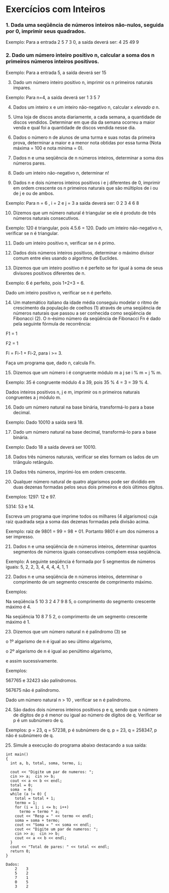 # Exercícios com Inteiros


### 1.  Dada uma seqüência de números inteiros não-nulos, seguida por 0, imprimir seus quadrados. 

Exemplo: Para a entrada 2 5 7 3 0, a saída deverá ser: 4 25 49 9


### 2.  Dado um número inteiro positivo n, calcular a soma dos n primeiros números inteiros positivos. 

Exemplo: Para a entrada 5, a saída deverá ser 15


3.  Dado um número inteiro positivo n, imprimir os n primeiros naturais ímpares.

Exemplo: Para n=4, a saída deverá ser 1 3 5 7


4.  Dados um inteiro x e um inteiro não-negativo n, calcular x _elevado a_ n. 


5.  Uma loja de discos anota diariamente, a cada semana, a quantidade de discos vendidos. Determinar em que dia da semana ocorreu a maior venda e qual foi a quantidade de discos vendida nesse dia. 


6.  Dados o número n de alunos de uma turma e suas notas da primeira prova, 
determinar a maior e a menor nota obtidas por essa turma (Nota máxima = 100 e nota mínima = 0). 

7.  Dados n e uma seqüência de n números inteiros, determinar a soma dos números pares. 

8.  Dado um inteiro não-negativo n, determinar n! 

9.  Dados n e dois números inteiros positivos i e j diferentes de 0, imprimir em ordem crescente os n primeiros naturais que são múltiplos de i ou de j e ou de ambos.

Exemplo: Para n = 6 , i = 2 e j = 3 a saída deverá ser: 0 2 3 4 6 8 

10.  Dizemos que um número natural é triangular se ele é produto de três números naturais consecutivos.

Exemplo: 120 é triangular, pois 4.5.6 = 120.
Dado um inteiro não-negativo n, verificar se n é triangular. 

11.  Dado um inteiro positivo n, verificar se n é primo. 

12.  Dados dois números inteiros positivos, determinar o máximo divisor comum entre eles usando o algoritmo de Euclides.

13.  Dizemos que um inteiro positivo n é perfeito se for igual à soma de seus divisores positivos diferentes de n.

Exemplo: 6 é perfeito, pois 1+2+3 = 6.

Dado um inteiro positivo n, verificar se n é perfeito. 

14.  Um matemático italiano da idade média conseguiu modelar o ritmo de crescimento da população de coelhos (1) através de uma seqüência de números naturais que passou a ser conhecida como seqüência de Fibonacci (2). O n-ésimo número da seqüência de Fibonacci Fn é dado pela seguinte fórmula de recorrência:


F1 = 1

F2 = 1

Fi = Fi-1 + Fi-2, para i >= 3.


Faça um programa que, dado n, calcula Fn. 

15.  Dizemos que um número i é congruente módulo m a j se i % m = j % m. 

Exemplo: 35 é congruente módulo 4 a 39, pois
35 % 4 = 3 = 39 % 4.

Dados inteiros positivos n, j e m, imprimir os n primeiros naturais congruentes a j módulo m.

16.  Dado um número natural na base binária, transformá-lo para a base decimal.

Exemplo:
Dado 10010 a saída será 18.

17.  Dado um número natural na base decimal, transformá-lo para a base binária.

Exemplo: Dado 18 a saída deverá ser 10010. 

18.  Dados três números naturais, verificar se eles formam os lados de um triângulo retângulo. 

19.  Dados três números, imprimi-los em ordem crescente. 


20. Qualquer número natural de quatro algarismos pode ser dividido em duas dezenas formadas pelos seus dois primeiros e dois últimos dígitos.

Exemplos:
1297: 12 e 97.

5314: 53 e 14.

Escreva um programa que imprime todos os milhares (4 algarismos) cuja raiz quadrada seja a soma das dezenas formadas pela divisão acima.

Exemplo: raiz de 9801 = 99 = 98 + 01. 
Portanto 9801 é um dos números a ser impresso.

21. Dados n e uma seqüência de n números inteiros, determinar quantos segmentos de números iguais consecutivos compõem essa seqüência.

Exemplo: A seguinte seqüência é formada por 5 segmentos de números iguais:   5,  2,  2,  3,  4,  4,  4,  4,  1,  1 

22.  Dados n e uma seqüência de n números inteiros, determinar o comprimento de um segmento crescente de comprimento máximo.

Exemplos:

Na seqüência   5  10  3  2  4  7  9  8  5,   o comprimento do segmento crescente máximo é 4.

Na seqüência   10  8  7  5  2,  o comprimento de um segmento crescente máximo é 1. 

23.  Dizemos que um número natural n é palíndromo (3) se 
    
o 1º algarismo de n é igual ao seu último algarismo, 

o 2º algarismo de n é igual ao penúltimo algarismo, 

e assim sucessivamente.

Exemplos:

567765 e 32423 são palíndromos.

567675 não é palíndromo.

Dado um número natural n > 10 , verificar se n é palíndromo. 

24.  São dados dois números inteiros positivos p e q, sendo que o número de dígitos de p é menor ou igual ao número de dígitos de q. Verificar se p é um subnúmero de q.

Exemplos:
p = 23, q = 57238, p é subnúmero de q.
p = 23, q = 258347, p não é subnúmero de q.


25.  Simule a execução do programa abaixo destacando a sua saída:

```
int main()
{
  int a, b, total, soma, termo, i;

  cout << "Digite um par de numeros: ";
  cin >> a;  cin >> b;
  cout << a << b << endl;
  total = 0;
  soma  = 0;
  while (a != 0) {  
    total = total + 1;
    termo = 1;
    for (i = 1; i <= b; i++)
      termo = termo * a; 
    cout << "Resp = " << termo << endl;
    soma = soma + termo;
    cout << "Soma = " << soma << endl;
    cout << "Digite um par de numeros: ";
    cin >> a;  cin >> b;
    cout << a << b << endl; 
  }
  cout << "Total de pares: " << total << endl;
  return 0;
}
```
```
Dados: 
    2    3 
    5    2 
    7    1 
    0    5 
    3    2  
```

